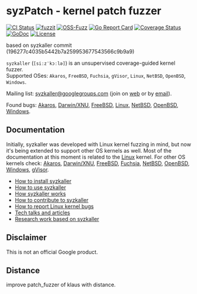 # syzPatch - kernel patch fuzzer


[![CI Status](https://github.com/google/syzkaller/workflows/ci/badge.svg)](https://github.com/google/syzkaller/actions?query=workflow/ci)
[![fuzzit](https://app.fuzzit.dev/badge?org_id=syzkaller=master)](https://fuzzit.dev)
[![OSS-Fuzz](https://oss-fuzz-build-logs.storage.googleapis.com/badges/syzkaller.svg)](https://bugs.chromium.org/p/oss-fuzz/issues/list?q=label:Proj-syzkaller)
[![Go Report Card](https://goreportcard.com/badge/github.com/google/syzkaller)](https://goreportcard.com/report/github.com/google/syzkaller)
[![Coverage Status](https://codecov.io/gh/google/syzkaller/graph/badge.svg)](https://codecov.io/gh/google/syzkaller)
[![GoDoc](https://godoc.org/github.com/google/syzkaller?status.svg)](https://godoc.org/github.com/google/syzkaller)
[![License](https://img.shields.io/badge/License-Apache%202.0-blue.svg)](LICENSE)

based on syzkaller commit (196277c4035b5442b7a259953677543566c9b9a9)

`syzkaller` (`[siːzˈkɔːlə]`) is an unsupervised coverage-guided kernel fuzzer.\
Supported OSes: `Akaros`, `FreeBSD`, `Fuchsia`, `gVisor`, `Linux`, `NetBSD`, `OpenBSD`, `Windows`.

Mailing list: [syzkaller@googlegroups.com](https://groups.google.com/forum/#!forum/syzkaller) (join on [web](https://groups.google.com/forum/#!forum/syzkaller) or by [email](mailto:syzkaller+subscribe@googlegroups.com)).

Found bugs: [Akaros](docs/akaros/found_bugs.md), [Darwin/XNU](docs/darwin/README.md), [FreeBSD](docs/freebsd/found_bugs.md), [Linux](docs/linux/found_bugs.md), [NetBSD](docs/netbsd/found_bugs.md), [OpenBSD](docs/openbsd/found_bugs.md), [Windows](docs/windows/README.md).

## Documentation

Initially, syzkaller was developed with Linux kernel fuzzing in mind, but now
it's being extended to support other OS kernels as well.
Most of the documentation at this moment is related to the [Linux](docs/linux/setup.md) kernel.
For other OS kernels check:
[Akaros](docs/akaros/README.md),
[Darwin/XNU](docs/darwin/README.md),
[FreeBSD](docs/freebsd/README.md),
[Fuchsia](docs/fuchsia/README.md),
[NetBSD](docs/netbsd/README.md),
[OpenBSD](docs/openbsd/setup.md),
[Windows](docs/windows/README.md),
[gVisor](docs/gvisor/README.md).

- [How to install syzkaller](docs/setup.md)
- [How to use syzkaller](docs/usage.md)
- [How syzkaller works](docs/internals.md)
- [How to contribute to syzkaller](docs/contributing.md)
- [How to report Linux kernel bugs](docs/linux/reporting_kernel_bugs.md)
- [Tech talks and articles](docs/talks.md)
- [Research work based on syzkaller](docs/research.md)

## Disclaimer

This is not an official Google product.



## Distance
improve patch_fuzzer of klaus with distance.
